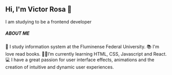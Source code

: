 
## Hi, I'm Victor Rosa 👋
I am  studying to be a frontend developer
##### ABOUT ME 
🏫 I study information system at the Fluminense Federal University.
📚 I'm love read books.
👨‍💻I’m currently learning HTML, CSS, Javascript and React.
💻 I have a great passion for user interface effects, animations and the 		     creation of intuitive and dynamic user experiences.
